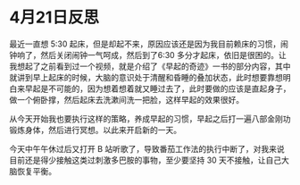 # 4月21日反思

最近一直想 5:30 起床，但是却起不来，原因应该还是因为我目前赖床的习惯，闹钟响了，然后关闭闹钟一气呵成，然后到了6:30 多分才起床，依旧是很困的。让我想起了之前看到过一个视频，就是介绍了《早起的奇迹》一书的部分内容，其中就讲到早上起床的时候，大脑的意识处于清醒和昏睡的叠加状态，此时想要靠想明白来早起是不可能的，因为想着想着就又睡过去了，此时要做的应该是直起身子，做一个俯卧撑，然后起床去洗漱间洗一把脸，这样早起的效果很好。

从今天开始我也要执行这样的策略，养成早起的习惯，早起之后打一遍八部金刚功锻炼身体，然后进行冥想。以此来开启新的一天。

今天中午午休过后又打开 B 站听歌了，导致番茄工作法的执行中断了，对我来说目前还是得少接触这类过刺激多巴胺的事物，至少要坚持 30 天不接触，让自己大脑恢复平衡。